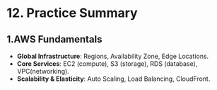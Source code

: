 # 12. Practice Summary

## 1.AWS Fundamentals
- **Global Infrastructure**: Regions, Availability Zone, Edge Locations.
- **Core Services**: EC2 (compute), S3 (storage), RDS (database), VPC(networking).
- **Scalability & Elasticity**: Auto Scaling, Load Balancing, CloudFront.
